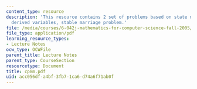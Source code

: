 ```yaml
---
content_type: resource
description: 'This resource contains 2 set of problems based on state machines II:
  derived variables, stable marriage problem.'
file: /media/courses/6-042j-mathematics-for-computer-science-fall-2005/acc056dfa4bf3fb71ca6d74a6f71ab0f_cp8m.pdf
file_type: application/pdf
learning_resource_types:
- Lecture Notes
ocw_type: OCWFile
parent_title: Lecture Notes
parent_type: CourseSection
resourcetype: Document
title: cp8m.pdf
uid: acc056df-a4bf-3fb7-1ca6-d74a6f71ab0f
---
```

